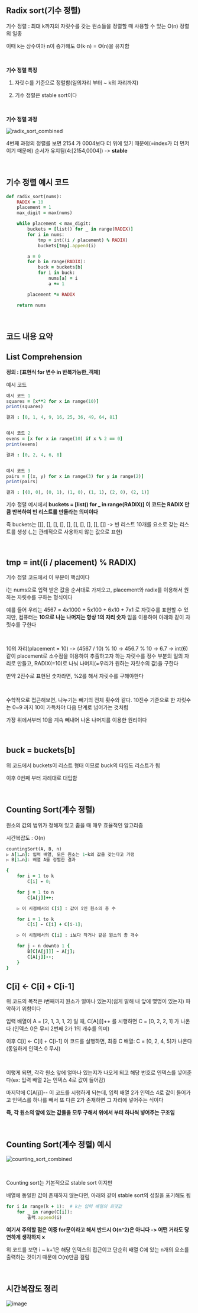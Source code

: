 ## Radix sort(기수 정렬)

기수 정렬 : 최대 k까지의 자릿수를 갖는 원소들을 정렬할 때 사용할 수 있는 O(n) 정렬의 일종

이때 k는 상수여야 n이 증가해도 Θ(k⋅n) = Θ(n)을 유지함 

<br/>

**기수 정렬 특징** 

1. 자릿수를 기준으로 정렬함(일의자리 부터 ~ k의 자리까지)

2. 기수 정렬은 stable sort이다

<br/>

**기수 정렬 과정**

![radix_sort_combined](https://github.com/user-attachments/assets/cb35f970-c3fc-4b04-8410-d280d879e11a)

4번째 과정의 정렬를 보면 2154 가 0004보다 더 위에 있기 때문에(=index가 더 먼저이기 때문에) 순서가 유지됨(4:[2154,0004]) -> **stable**

<br/>

## 기수 정렬 예시 코드 

```ruby
def radix_sort(nums):
    RADIX = 10
    placement = 1
    max_digit = max(nums)

    while placement < max_digit:
        buckets = [list() for _ in range(RADIX)]
        for i in nums:
            tmp = int((i / placement) % RADIX)
            buckets[tmp].append(i)

        a = 0
        for b in range(RADIX):
            buck = buckets[b]
            for i in buck:
                nums[a] = i
                a += 1

        placement *= RADIX

    return nums
```

<br/>

## 코드 내용 요약

## List Comprehension

**정의 : [표현식 for 변수 in 반복가능한_객체]**

예시 코드 

```ruby
예시 코드 1 
squares = [x**2 for x in range(10)]
print(squares)

결과 : [0, 1, 4, 9, 16, 25, 36, 49, 64, 81]


예시 코드 2
evens = [x for x in range(10) if x % 2 == 0]
print(evens)

결과 : [0, 2, 4, 6, 8]


예시 코드 3
pairs = [(x, y) for x in range(3) for y in range(2)]
print(pairs)

결과 : [(0, 0), (0, 1), (1, 0), (1, 1), (2, 0), (2, 1)]
```

기수 정렬 예시에서 **buckets = [list() for _ in range(RADIX)] 이 코드는 RADIX 만큼 반복하여 빈 리스트를 만들라는 의미이다**

즉 buckets는 [[], [], [], [], [], [], [], [], [], []] -> 빈 리스트 10개를 요소로 갖는 리스트를 생성 (_는 관례적으로 사용하지 않는 값으로 표현)

<br/>

##  tmp = int((i / placement) % RADIX)

기수 정렬 코드에서 이 부분이 핵심이다 

i는 nums으로 입력 받은 값을 순서대로 가져오고, placement와 radix를 이용해서 원하는 자릿수를 구하는 형식이다 

예를 들어 우리는 4567 = 4x1000 + 5x100 + 6x10 + 7x1 로  자릿수를 표현할 수 있지만, 컴퓨터는 **10으로 나눈 나머지는 항상 1의 자리 숫자** 임을 이용하여 아래와 같이 자릿수를 구한다

<br/>

10의 자리(placement = 10) -> (4567 / 10) % 10 → 456.7 % 10 → 6.7 → int(6) 같이 placement로 소수점을 이용하여 추출하고자 하는 자릿수를 정수 부분의 일의 자리로 만들고, RADIX(=10)로 나눠 나머지(=우리가 원하는 자릿수의 값)을 구한다

만약 2진수로 표현된 숫자라면, %2를 해서 자릿수를 구해야한다

<br/>

수학적으로 접근해보면, 나누기는 빼기의 전체 횟수와 같다. 10진수 기준으로 한 자릿수는 0~9 까지 10이 가득차야 다음 단계로 넘어가는 것처럼 

가장 위에서부터 10을 계속 빼내어 나온 나머지를 이용한 원리이다

<br/>

## buck = buckets[b]

위 코드에서 buckets이 리스트 형태 이므로 buck의 타입도 리스트가 됨 

이후 0번째 부터 차례대로 대입함 

<br/>

## Counting Sort(계수 정렬)

원소의 값의 범위가 정해져 있고 좁을 때 매우 효율적인 알고리즘 

시간복잡도 : O(n)

```ruby
countingSort(A, B, n)
▷ A[1…n]: 입력 배열, 모든 원소는 1~k의 값을 갖는다고 가정
▷ B[1…n]: 배열 A를 정렬한 결과

{
    for i = 1 to k
        C[i] ← 0;

    for j = 1 to n
        C[A[j]]++;

    ▷ 이 시점에서의 C[i] : 값이 i인 원소의 총 수

    for i = 1 to k
        C[i] ← C[i] + C[i-1];

    ▷ 이 시점에서의 C[i] : i보다 작거나 같은 원소의 총 개수

    for j ← n downto 1 {
        B[C[A[j]]] ← A[j];
        C[A[j]]--;
    }
}
```

## C[i] ← C[i] + C[i-1]

위 코드의 목적은 i번째까지 원소가 얼마나 있는지(쉽게 말해 내 앞에 몇명이 있는지) 파악하기 위함이다 

입력 배열이 A = [2, 1, 3, 1, 2] 일 때, C[A[j]]++ 를 시행하면 C = [0, 2, 2, 1] 가 나온다 (인덱스 0은 무시 2번째 2가 1의 개수를 의미)

이후 C[i] ← C[i] + C[i-1] 이 코드를 실행하면, 최종 C 배열: C = [0, 2, 4, 5]가 나온다 (동일하게 인덱스 0 무시)

<br/>

이렇게 되면, 각각 원소 앞에 얼마나 있는지가 나오게 되고 해당 번호로 인덱스를 넣어준다(ex: 입력 배열 2는 인덱스 4로 값이 들어감)

마지막에 C[A[j]]-- 이 코드를 시행하게 되는데, 입력 배열 2가 인덱스 4로 값이 들어가고 인덱스를 하나를 빼서 또 다른 2가 존재하면 그 자리에 넣어주는 식이다 

**즉, 각 원소의 앞에 있는 값들을 모두 구해서 위에서 부터 하나씩 넣어주는 구조임** 

<br/>

## Counting Sort(계수 정렬) 예시 

![counting_sort_combined](https://github.com/user-attachments/assets/62b184cd-9442-4e64-8596-64294d948cb6)

<br/>

Counting sort는 기본적으로 stable sort 이지만

배열에 동일한 값이 존재하지 않는다면, 아래와 같이 stable sort의 성질을 포기해도 됨 

```ruby
for i in range(k + 1):  # k는 입력 배열의 최댓값
    for _ in range(C[i]):
        출력.append(i)
```

**여기서 주의할 점은 이중 for문이라고 해서 반드시 O(n^2)은 아니다 -> 어떤 거라도 당연하게 생각하지 x**

위 코드를 보면 i ~ k+1은 해당 인덱스의 접근이고 단순히 배열 C에 있는 n개의 요소를 출력하는 것이기 때문에 O(n)만큼 걸림

<br/>

## 시간복잡도 정리 

![image](https://github.com/user-attachments/assets/8a6c9c36-7e45-4c02-afbb-10f03af10768)










































































































